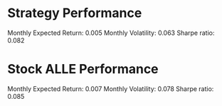 # Strategy Performance
Monthly Expected Return: 0.005
Monthly Volatility: 0.063
Sharpe ratio: 0.082
# Stock ALLE Performance
Monthly Expected Return: 0.007
Monthly Volatility: 0.078
Sharpe ratio: 0.085
